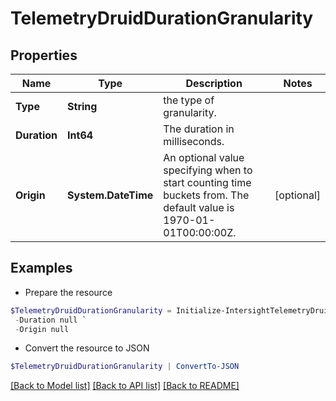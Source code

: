 # TelemetryDruidDurationGranularity
## Properties

Name | Type | Description | Notes
------------ | ------------- | ------------- | -------------
**Type** | **String** | the type of granularity. | 
**Duration** | **Int64** | The duration in milliseconds. | 
**Origin** | **System.DateTime** | An optional value specifying when to start counting time buckets from. The default value is 1970-01-01T00:00:00Z. | [optional] 

## Examples

- Prepare the resource
```powershell
$TelemetryDruidDurationGranularity = Initialize-IntersightTelemetryDruidDurationGranularity  -Type null `
 -Duration null `
 -Origin null
```

- Convert the resource to JSON
```powershell
$TelemetryDruidDurationGranularity | ConvertTo-JSON
```

[[Back to Model list]](../README.md#documentation-for-models) [[Back to API list]](../README.md#documentation-for-api-endpoints) [[Back to README]](../README.md)

